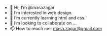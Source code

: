 - 👋 Hi, I’m @masazagar
- 👀 I’m interested in web design.
- 🌱 I’m currently learning html and css. 
- 💞️ I’m looking to collaborate on ...
- 📫 How to reach me: masa.zagar@gmail.com

<!---
masazagar/masazagar is a ✨ special ✨ repository because its `README.md` (this file) appears on your GitHub profile.
You can click the Preview link to take a look at your changes.
--->

